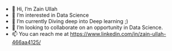 - 👋 Hi, I’m Zain Ullah
- 👀 I’m interested in Data Science
- 🌱 I’m currently Diving deep into Deep learning ;)
- 💞️ I’m looking to collaborate on an opportunity in Data Science.
- 📫 You can reach me at https://www.linkedin.com/in/zain-ullah-466aa4125/

<!---
ZainAchak/ZainAchak is a ✨ special ✨ repository because its `README.md` (this file) appears on your GitHub profile.
You can click the Preview link to take a look at your changes.
--->
